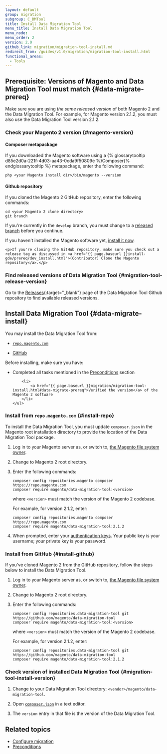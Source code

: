 ```yaml
---
layout: default
group: migration
subgroup: C_DMTool
title: Install Data Migration Tool
menu_title: Install Data Migration Tool
menu_node:
menu_order: 2
version: 2.0
github_link: migration/migration-tool-install.md
redirect_from: /guides/v1.0/migration/migration-tool-install.html
functional_areas:
  - Tools
---
```


## Prerequisite: Versions of Magento and Data Migration Tool must match {#data-migrate-prereq}

Make sure you are using *the same released version* of both Magento 2 and the Data Migration Tool. For example, for Magento version 2.1.2, you must also use the Data Migration Tool version 2.1.2.

### Check your Magento 2 version {#magento-version}

#### Composer metapackage

If you downloaded the Magento software using a {% glossarytooltip d85e2d0a-221f-4d03-aa43-0cda9f50809e %}Composer{% endglossarytooltip %} metapackage, enter the following command:

	php <your Magento install dir>/bin/magento --version

#### Github repository

If you cloned the Magento 2 GitHub repository, enter the following commands:

	cd <your Magento 2 clone directory>
	git branch

If you're currently in the `develop` branch, you must change to a <a href="{{ page.baseurl }}install-gde/install/cli/dev_downgrade.html">released branch</a> before you continue.

<div class="bs-callout bs-callout-tip">
	<p>If you haven't installed the Magento software yet, <a href="{{ page.baseurl }}install-gde/continue.html">install it now</a>.</p>

	<p>If you're cloning the GitHub repository, make sure you check out a release tag as discussed in <a href="{{ page.baseurl }}install-gde/prereq/dev_install.html">(Contributor) Clone the Magento repository</a>.</p>
</div>

### Find released versions of Data Migration Tool {#migration-tool-release-version}

Go to the [Releases](https://github.com/magento/data-migration-tool/releases){:target="_blank"} page of the Data Migration Tool Github repository to find available released versions.

## Install Data Migration Tool {#data-migrate-install}

You may install the Data Migration Tool from:

* [`repo.magento.com`](#install-repo)

* [GitHub](#install-github)

<div class="bs-callout bs-callout-info" id="info">
  <p>Before installing, make sure you have:</p>
	<ul>
		<li>
			Completed all tasks mentioned in the <a href="{{ page.baseurl }}migration/migration-tool-preconditions.html">Preconditions</a> section
		</li>

		<li>
			<a href="{{ page.baseurl }}migration/migration-tool-install.html#data-migrate-prereq">Verified the version</a> of the Magento 2 software
		</li>
	</ul>
</div>

### Install from `repo.magento.com` {#install-repo}

To install the Data Migration Tool, you must update `composer.json` in the Magento root installation directory to provide the location of the Data Migration Tool package.

1.	Log in to your Magento server as, or switch to, <a href="{{ page.baseurl }}install-gde/prereq/apache-user.html">the Magento file system owner</a>.
2.	Change to Magento 2 root directory.
3.	Enter the following commands:

		composer config repositories.magento composer https://repo.magento.com
		composer require magento/data-migration-tool:<version>

	where `<version>` must match the version of the Magento 2 codebase.

	For example, for version 2.1.2, enter:

		composer config repositories.magento composer https://repo.magento.com
		composer require magento/data-migration-tool:2.1.2

4.  When prompted, enter your <a href="http://devdocs.magento.com/guides/v2.0/install-gde/prereq/connect-auth.html">authentication keys</a>. Your public key is your username; your private key is your password.

### Install from GitHub {#install-github}

If you've cloned Magento 2 from the GitHub repository, follow the steps below to install the Data Migration Tool.

1.	Log in to your Magento server as, or switch to, <a href="{{ page.baseurl }}install-gde/prereq/apache-user.html">the Magento file system owner</a>.
2.	Change to Magento 2 root directory.
3.	Enter the following commands:

		composer config repositories.data-migration-tool git https://github.com/magento/data-migration-tool
		composer require magento/data-migration-tool:<version>

	where `<version>` must match the version of the Magento 2 codebase.

	For example, for version 2.1.2, enter:

		composer config repositories.data-migration-tool git https://github.com/magento/data-migration-tool
		composer require magento/data-migration-tool:2.1.2

### Check version of installed Data Migration Tool {#migration-tool-install-version}

1. Change to your Data Migration Tool directory: `<vendor>/magento/data-migration-tool`.

2. Open [`composer.json`][composer-json] in a text editor.

3. The `version` entry in that file is the version of the Data Migration Tool.

## Related topics

* <a href="{{ page.baseurl }}migration/migration-tool-configure.html">Configure migration</a>
* <a href="{{ page.baseurl }}migration/migration-tool-preconditions.html">Preconditions</a>

[composer-json]: https://github.com/magento/data-migration-tool/blob/master/composer.json
